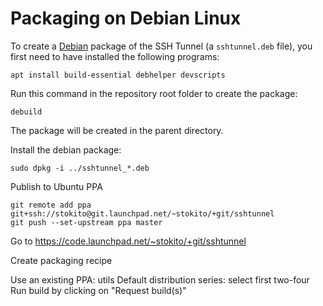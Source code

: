 # Packaging on Debian Linux

To create a [Debian](https://www.debian.org) package of the SSH Tunnel (a `sshtunnel.deb` file),
you first need to have installed the following programs:

    apt install build-essential debhelper devscripts


Run this command in the repository root folder to create the package:

    debuild

The package will be created in the parent directory.

Install the debian package:

    sudo dpkg -i ../sshtunnel_*.deb

Publish to Ubuntu PPA

    git remote add ppa git+ssh://stokito@git.launchpad.net/~stokito/+git/sshtunnel
    git push --set-upstream ppa master

Go to https://code.launchpad.net/~stokito/+git/sshtunnel

Create packaging recipe

Use an existing PPA: utils
Default distribution series: select first two-four
Run build by clicking on "Request build(s)"
